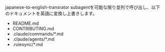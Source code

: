 japanese-to-english-transrator subagentを可能な限り並列で呼び出し、以下のドキュメントを英語に変換し上書きします。

- README.md
- CONTRIBUTING.md
- .claude/commands/*.md
- .claude/agents/*.md
- .rulesync/*.md
